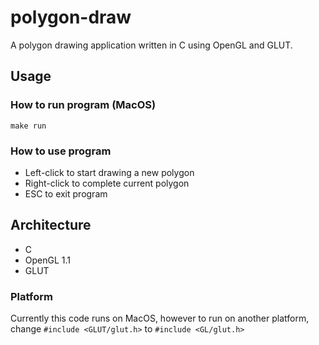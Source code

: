 # polygon-draw
A polygon drawing application written in C using OpenGL and GLUT.

## Usage

### How to run program (MacOS)
```make run```

### How to use program
- Left-click to start drawing a new polygon
- Right-click to complete current polygon
- ESC to exit program

## Architecture

- C
- OpenGL 1.1
- GLUT

### Platform

Currently this code runs on MacOS, however to run on another platform, change `#include <GLUT/glut.h>` to `#include <GL/glut.h>`
